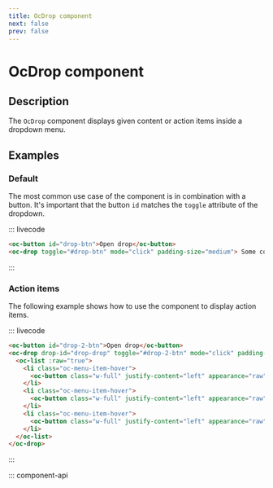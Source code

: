 ```yaml
---
title: OcDrop component
next: false
prev: false
---
```


# OcDrop component

## Description

The `OcDrop` component displays given content or action items inside a dropdown menu.

## Examples

### Default

The most common use case of the component is in combination with a button. It's important that the button `id` matches the `toggle` attribute of the dropdown.

::: livecode

```html
<oc-button id="drop-btn">Open drop</oc-button>
<oc-drop toggle="#drop-btn" mode="click" padding-size="medium"> Some content. </oc-drop>
```

:::

### Action items

The following example shows how to use the component to display action items.

::: livecode

```html
<oc-button id="drop-2-btn">Open drop</oc-button>
<oc-drop drop-id="drop-drop" toggle="#drop-2-btn" mode="click" padding-size="small">
  <oc-list :raw="true">
    <li class="oc-menu-item-hover">
      <oc-button class="w-full" justify-content="left" appearance="raw"> Create Folder </oc-button>
    </li>
    <li class="oc-menu-item-hover">
      <oc-button class="w-full" justify-content="left" appearance="raw"> Create Space </oc-button>
    </li>
    <li class="oc-menu-item-hover">
      <oc-button class="w-full" justify-content="left" appearance="raw"> Create File </oc-button>
    </li>
  </oc-list>
</oc-drop>
```

:::

::: component-api
